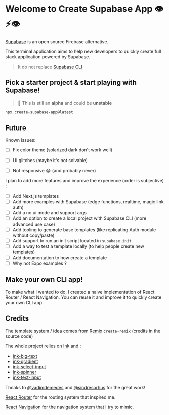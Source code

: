 # Welcome to Create Supabase App 👁⚡️👁

[Supabase](https://supabase.com/) is an open source Firebase alternative.

This terminal application aims to help new developers to quickly create full stack application powered by Supabase.


>It do not replace [Supabase CLI](https://supabase.com/docs/guides/cli)

## Pick a starter project & start playing with Supabase!
>🚨 This is still an **alpha** and could be **unstable**


```sh
npx create-supabase-app@latest
```

## Future
Known issues:
- [ ] Fix color theme (solarized dark don't work well)
- [ ] UI glitches (maybe it's not solvable)
- [ ] Not responsive 😂 (and probably never)


I plan to add more features and improve the experience (order is subjective) : 
- [ ] Add Next.js templates
- [ ] Add more examples with Supabase (edge functions, realtime, magic link auth)
- [ ] Add a no ui mode and support args
- [ ] Add an option to create a local project with Supabase CLI (more advanced use case)
- [ ] Add tooling to generate base templates (like replicating Auth module without copy/paste)
- [ ] Add support to run an init script located in `supabase.init`
- [ ] Add a way to test a template locally (to help people create new templates)
- [ ] Add documentation to how create a template
- [ ] Why not Expo examples ?

## Make your own CLI app!
To make what I wanted to do, I created a naive implementation of React Router / React Navigation.
You can reuse it and improve it to quickly create your own CLI app. 

## Credits
The template system / idea comes from [Remix](https://github.com/remix-run/remix) `create-remix` (credits in the source code)

The whole project relies on [Ink](https://github.com/vadimdemedes/ink) and :
- [ink-big-text](https://github.com/sindresorhus/ink-big-text)
- [ink-gradient](https://github.com/sindresorhus/ink-gradient)
- [ink-select-input](https://github.com/vadimdemedes/ink-select-input)
- [ink-spinner](https://github.com/vadimdemedes/ink-spinner)
- [ink-text-input](https://github.com/vadimdemedes/ink-text-input)

Thnaks to [@vadimdemedes](https://github.com/vadimdemedes) and [@sindresorhus](https://github.com/sindresorhus) for the great work!

[React Router](https://reactrouter.com/) for the routing system that inspired me.

[React Navigation](https://reactnavigation.org/) for the navigation system that I try to mimic.
